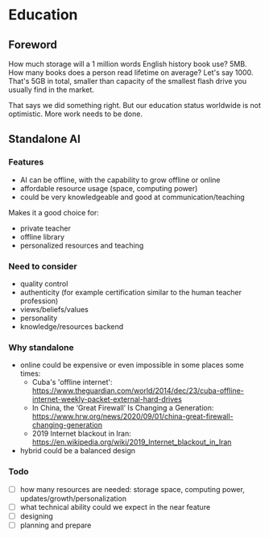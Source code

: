 # Education
## Foreword
How much storage will a 1 million words English history book use? 5MB. How many books does a person read lifetime on average? Let's say 1000. That's 5GB in total, smaller than capacity of the smallest flash drive you usually find in the market.

That says we did something right. But our education status worldwide is not optimistic. More work needs to be done.

## Standalone AI
### Features
- AI can be offline, with the capability to grow offline or online
- affordable resource usage (space, computing power)
- could be very knowledgeable and good at communication/teaching

Makes it a good choice for:
- private teacher
- offline library
- personalized resources and teaching

### Need to consider
- quality control
- authenticity (for example certification similar to the human teacher profession)
- views/beliefs/values
- personality
- knowledge/resources backend

### Why standalone
- online could be expensive or even impossible in some places some times:
  - Cuba's 'offline internet': https://www.theguardian.com/world/2014/dec/23/cuba-offline-internet-weekly-packet-external-hard-drives
  - In China, the ‘Great Firewall’ Is Changing a Generation: https://www.hrw.org/news/2020/09/01/china-great-firewall-changing-generation
  - 2019 Internet blackout in Iran: https://en.wikipedia.org/wiki/2019_Internet_blackout_in_Iran
- hybrid could be a balanced design

### Todo
- [ ] how many resources are needed: storage space, computing power, updates/growth/personalization
- [ ] what technical ability could we expect in the near feature
- [ ] designing
- [ ] planning and prepare